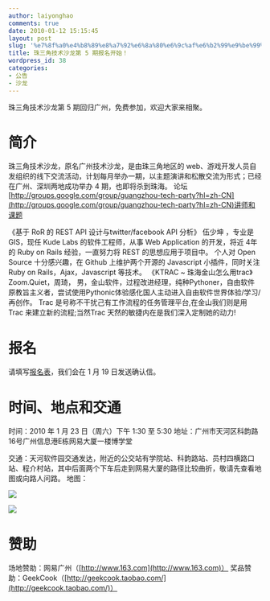 ```yaml
---
author: laiyonghao
comments: true
date: 2010-01-12 15:15:45
layout: post
slug: '%e7%8f%a0%e4%b8%89%e8%a7%92%e6%8a%80%e6%9c%af%e6%b2%99%e9%be%99%e7%ac%ac-5-%e6%9c%9f%e6%8a%a5%e5%90%8d%e5%bc%80%e5%a7%8b%ef%bc%81'
title: 珠三角技术沙龙第 5 期报名开始！
wordpress_id: 38
categories:
- 公告
- 沙龙
---
```


珠三角技术沙龙第 5 期回归广州，免费参加，欢迎大家来相聚。


# 简介


珠三角技术沙龙，原名广州技术沙龙，是由珠三角地区的 web、游戏开发人员自发组织的线下交流活动，计划每月举办一期，以主题演讲和松散交流为形式；已经在广州、深圳两地成功举办 4 期，也即将杀到珠海。
论坛
[http://groups.google.com/group/guangzhou-tech-party?hl=zh-CN](http://groups.google.com/group/guangzhou-tech-party?hl=zh-CN)讲师和课题

《基于 RoR 的 REST API 设计与twitter/facebook API 分析》
伍少坤 ，专业是 GIS，现任 Kude Labs 的软件工程师，从事 Web Application 的开发，将近 4年的 Ruby on Rails 经验，一直努力将 REST 的思想应用于项目中。
个人对 Open Source 十分感兴趣，在 Github 上维护两个开源的 Javascript 小插件，同时关注 Ruby on Rails，Ajax，Javascript 等技术。
《KTRAC ~ 珠海金山怎么用trac》
Zoom.Quiet，周琦， 男，金山软件，过程改进经理，纯种Pythoner，自由软件原教旨主义者，尝试使用Pythonic体验感化国人主动进入自由软件世界体验/学习/再创作。
Trac 是号称不干扰己有工作流程的任务管理平台,在金山我们则是用Trac 来建立新的流程;当然Trac 天然的敏捷内在是我们深入定制她的动力!


# 报名


请填写[报名表](http://surveys.polldaddy.com/s/9E8E3957F341E56D/)，我们会在 1 月 19 日发送确认信。


# 时间、地点和交通


时间：2010 年 1 月 23 日（周六）下午 1:30 至 5:30
地址：广州市天河区科韵路16号广州信息港E栋网易大厦一楼博学堂

交通：天河软件园交通发达，附近的公交站有学院站、科韵路站、员村四横路口站、程介村站，其中后面两个下车后走到网易大厦的路径比较曲折，敬请先查看地图或向路人问路。
地图：

![](http://hx.okvi.com/wp-content/uploads/2008/11/netease_map.jpg)

![](http://farm4.static.flickr.com/3009/3808018192_1a198f1e22.jpg)


# 赞助


场地赞助：网易广州（[http://www.163.com](http://www.163.com)）
奖品赞助：GeekCook（[http://geekcook.taobao.com/](http://geekcook.taobao.com/)）

